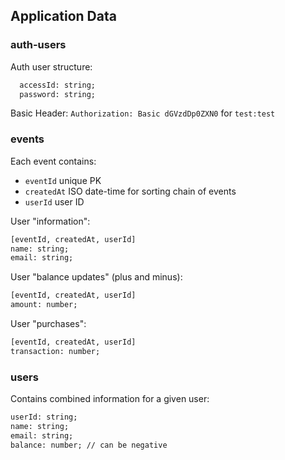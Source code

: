 ## Application Data

### auth-users

Auth user structure:

```txt
  accessId: string;
  password: string;
```

Basic Header: `Authorization: Basic dGVzdDp0ZXN0` for `test:test`

### events

Each event contains:

- `eventId` unique PK
- `createdAt` ISO date-time for sorting chain of events
- `userId` user ID

User "information":

```txt
[eventId, createdAt, userId]
name: string;
email: string;
```

User "balance updates" (plus and minus):

```txt
[eventId, createdAt, userId]
amount: number;
```

User "purchases":

```txt
[eventId, createdAt, userId]
transaction: number;
```

### users

Contains combined information for a given user:

```txt
userId: string;
name: string;
email: string;
balance: number; // can be negative
```
